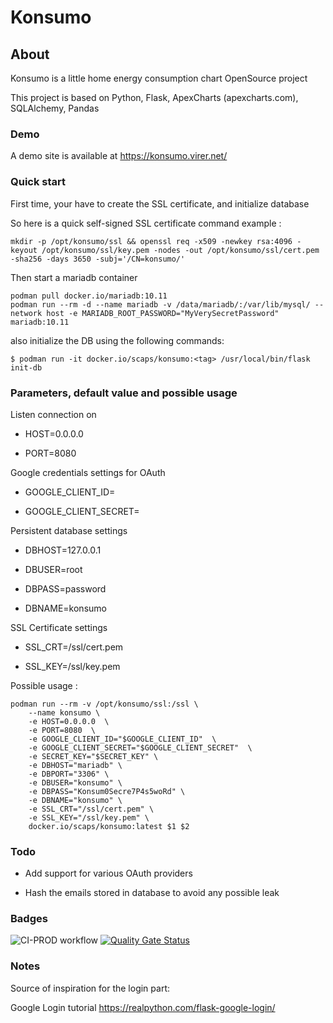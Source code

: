 # Konsumo

## About
Konsumo is a little home energy consumption chart OpenSource project

This project is based on Python, Flask, ApexCharts (apexcharts.com), SQLAlchemy, Pandas

### Demo
A demo site is available at https://konsumo.virer.net/

### Quick start
First time, your have to create the SSL certificate, and initialize database


So here is a quick self-signed SSL certificate command example :
```console
mkdir -p /opt/konsumo/ssl && openssl req -x509 -newkey rsa:4096 -keyout /opt/konsumo/ssl/key.pem -nodes -out /opt/konsumo/ssl/cert.pem -sha256 -days 3650 -subj='/CN=konsumo/'
```

Then start a mariadb container
```console
podman pull docker.io/mariadb:10.11
podman run --rm -d --name mariadb -v /data/mariadb/:/var/lib/mysql/ --network host -e MARIADB_ROOT_PASSWORD="MyVerySecretPassword" mariadb:10.11
```

also initialize the DB using the following commands:
```console
$ podman run -it docker.io/scaps/konsumo:<tag> /usr/local/bin/flask init-db
```

### Parameters, default value and possible usage

Listen connection on
- HOST=0.0.0.0

- PORT=8080

Google credentials settings for OAuth
- GOOGLE_CLIENT_ID=

- GOOGLE_CLIENT_SECRET=

Persistent database settings
- DBHOST=127.0.0.1

- DBUSER=root

- DBPASS=password

- DBNAME=konsumo

SSL Certificate settings
- SSL_CRT=/ssl/cert.pem

- SSL_KEY=/ssl/key.pem


Possible usage :
```console
podman run --rm -v /opt/konsumo/ssl:/ssl \
    --name konsumo \
    -e HOST=0.0.0.0  \
    -e PORT=8080  \
    -e GOOGLE_CLIENT_ID="$GOOGLE_CLIENT_ID"  \
    -e GOOGLE_CLIENT_SECRET="$GOOGLE_CLIENT_SECRET"  \
    -e SECRET_KEY="$SECRET_KEY" \
    -e DBHOST="mariadb" \
    -e DBPORT="3306" \
    -e DBUSER="konsumo" \
    -e DBPASS="Konsum0Secre7P4s5woRd" \
    -e DBNAME="konsumo" \
    -e SSL_CRT="/ssl/cert.pem" \
    -e SSL_KEY="/ssl/key.pem" \
    docker.io/scaps/konsumo:latest $1 $2
```


### Todo

- Add support for various OAuth providers

- Hash the emails stored in database to avoid any possible leak

### Badges

![CI-PROD workflow](https://github.com/virer/konsumo/actions/workflows/main.yml/badge.svg)    [![Quality Gate Status](https://sonarcloud.io/api/project_badges/measure?project=virer_konsumo&metric=alert_status)](https://sonarcloud.io/summary/new_code?id=virer_konsumo)

### Notes 

Source of inspiration for the login part:

Google Login tutorial https://realpython.com/flask-google-login/
